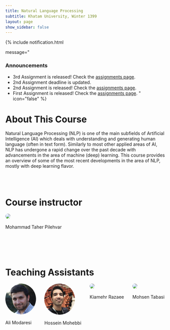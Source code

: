 ```yaml
---
title: Natural Language Processing
subtitle: Khatam University, Winter 1399
layout: page
show_sidebar: false
---
```


{% include notification.html

message="
### Announcements
* 3rd Assignment is released! Check the [assignments page](assignments).
* 2nd Assignment deadline is updated.
* 2nd Assignment is released! Check the [assignments page](assignments).
* First Assignment is released! Check the [assignments page](assignments).
" 
icon="false"
%}

# About This Course

Natural Language Processing (NLP) is one of the main subfields of Artificial Intelligence (AI) which deals with understanding and generating human language (often in text form). Similarly to most other applied areas of AI, NLP has undergone a rapid change over the past decade with advancements in the area of machine (deep) learning. This course provides an overview of some of the most recent developments in the area of NLP, mostly with deep learning flavor.


<div class="container">
 <br><br>
 
 <div class="columns is-multiline">            
  <div class="column is-desktop is-half-desktop is-one-third-widescreen">
   <h1>
    Course instructor
   </h1>
   <div class="columns is-multiline">
    <div class="column is-6 has-text-centered">
     <img src="assets/img/taher.jpg" height="auto" width="96" style="border-radius:100%">
     <p class="subtitle is-5">Mohammad Taher Pilehvar</p>
    </div>
   </div>
  </div>
 </div>
 
 <br><br>
 
 <div class="columns is-multiline">        
 
  <div class="column is-desktop is-half-widescreen">
   <h1>
    Teaching Assistants
   </h1>
   <div class="columns is-multiline">
    <div class="column is-3 has-text-centered">
     <img src="assets/img/ali.png" height="auto" width="96" style="border-radius:100%">
     <p class="subtitle is-5">Ali Modaresi</p>
    </div>
    <div class="column is-3 has-text-centered">
     <img src="assets/img/hossein.jpg" height="auto" width="96" style="border-radius:100%">
     <p class="subtitle is-5">Hossein Mohebbi</p>
    </div>
    <div class="column is-3 has-text-centered">
     <img src="assets/img/kiamehr.jpg" height="auto" width="96" style="border-radius:100%">
     <p class="subtitle is-5">Kiamehr Razaee</p>
    </div>
    <div class="column is-3 has-text-centered">
     <img src="assets/img/mohsen.jpg" height="auto" width="96" style="border-radius:100%">
     <p class="subtitle is-5">Mohsen Tabasi</p>
    </div>
   </div>
   </div>
   </div>
   
   <br><br>
 
</div>
